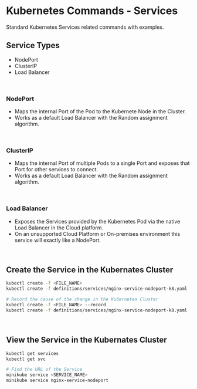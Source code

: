 # Kubernetes Commands - Services

Standard Kubernetes Services related commands with examples.
<br/>

## Service Types

- NodePort
- ClusterIP
- Load Balancer

<br/>

### NodePort

- Maps the internal Port of the Pod to the Kubernete Node in the Cluster.
- Works as a default Load Balancer with the Random assignment algorithm.

<br/>

### ClusterIP

- Maps the internal Port of multiple Pods to a single Port and exposes that Port for other services to connect.
- Works as a default Load Balancer with the Random assignment algorithm.

<br/>

### Load Balancer

- Exposes the Services provided by the Kubernetes Pod via the native Load Balancer in the Cloud platform.
- On an unsupported Cloud Platform or On-premises environment this service will exactly like a NodePort.

<br/>

## Create the Service in the Kubernates Cluster

```sh
kubectl create -f <FILE_NAME>
kubectl create -f definitions/services/nginx-service-nodeport-k8.yaml

# Record the cause of the change in the Kubernetes Cluster
kubectl create -f <FILE_NAME> --record
kubectl create -f definitions/services/nginx-service-nodeport-k8.yaml --record=true
```

<br/>

## View the Service in the Kubernates Cluster

```sh
kubectl get services
kubectl get svc

# Find the URL of the Service
minikube service <SERVICE_NAME>
minikube service nginx-service-nodeport
```

<br/>
<br/>
